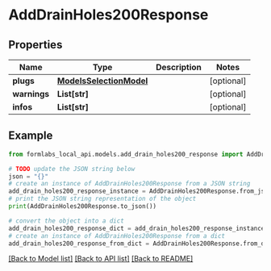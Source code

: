# AddDrainHoles200Response


## Properties

Name | Type | Description | Notes
------------ | ------------- | ------------- | -------------
**plugs** | [**ModelsSelectionModel**](ModelsSelectionModel.md) |  | [optional] 
**warnings** | **List[str]** |  | [optional] 
**infos** | **List[str]** |  | [optional] 

## Example

```python
from formlabs_local_api.models.add_drain_holes200_response import AddDrainHoles200Response

# TODO update the JSON string below
json = "{}"
# create an instance of AddDrainHoles200Response from a JSON string
add_drain_holes200_response_instance = AddDrainHoles200Response.from_json(json)
# print the JSON string representation of the object
print(AddDrainHoles200Response.to_json())

# convert the object into a dict
add_drain_holes200_response_dict = add_drain_holes200_response_instance.to_dict()
# create an instance of AddDrainHoles200Response from a dict
add_drain_holes200_response_from_dict = AddDrainHoles200Response.from_dict(add_drain_holes200_response_dict)
```
[[Back to Model list]](../README.md#documentation-for-models) [[Back to API list]](../README.md#documentation-for-api-endpoints) [[Back to README]](../README.md)


